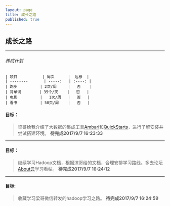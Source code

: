 ```yaml
---
layout: page
title: 成长之路
published: true
---
```


## 成长之路

----------
###### 养成计划 

	| 项目           | 周次      |  达标  |
	| --------       | -----:   | :----: |
	| 跑步          | 2次/周     |   否    |
	| 背单词        | 35个/天    |   否   |
	| 电影          |   1次/周   |   否   |
	| 看书          | 50页/周    |   否   |



#### 目标：
>梁哥给我介绍了大数据的集成工具[Ambari](https://www.ibm.com/developerworks/cn/opensource/os-cn-bigdata-ambari/)和[QuickStarts](https://www.cloudera.com/downloads/quickstart_vms/5-12.html)，进行了解安装并尝试搭建环境。
**待完成2017/9/7 16:23:33**

----------


#### 目标：

> 继续学习Hadoop文档，根据滨哥给的文档，合理安排学习路线。多去论坛[About云](http://www.aboutyun.com/forum-134-1.html)学习看帖。
**待完成2017/9/7 16:24:12**

----------



#### 目标:    
> 收藏学习梁哥微信转发的hadoop学习之路。
**待完成2017/9/7 16:24:59**
